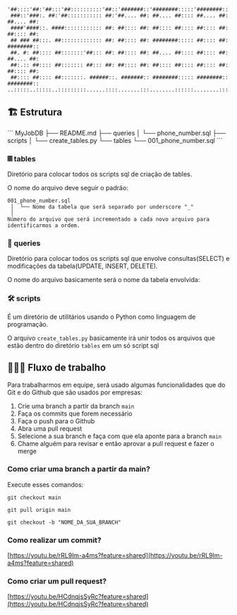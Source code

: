 ```
'##::::'##:'##:::'##::::::::::'##::'#######::'########:::::'########::'########::
 ###::'###:. ##:'##::::::::::: ##:'##.... ##: ##.... ##:::: ##.... ##: ##.... ##:
 ####'####::. ####:::::::::::: ##: ##:::: ##: ##:::: ##:::: ##:::: ##: ##:::: ##:
 ## ### ##:::. ##::::::::::::: ##: ##:::: ##: ########::::: ##:::: ##: ########::
 ##. #: ##:::: ##:::::::'##::: ##: ##:::: ##: ##.... ##:::: ##:::: ##: ##.... ##:
 ##:.:: ##:::: ##::::::: ##::: ##: ##:::: ##: ##:::: ##:::: ##:::: ##: ##:::: ##:
 ##:::: ##:::: ##:::::::. ######::. #######:: ########::::: ########:: ########::
..:::::..:::::..:::::::::......::::.......:::........::::::........:::........:::
```

## 🏗️ Estrutura

´´´
MyJobDB
 ├── README.md
 ├── queries
 │   └── phone_number.sql
 ├── scripts
 │   └── create_tables.py
 └── tables
     └── 001_phone_number.sql
´´´

### 𝄜  tables

Diretório para colocar todos os scripts sql de criação de tables.

O nome do arquivo deve seguir o padrão:

```
001_phone_number.sql
 │  └── Nome da tabela que será separado por underscore "_"
 │
Número do arquivo que será incrementado a cada novo arquivo para identificarmos a ordem.
```

### 🔎  queries

Diretório para colocar todos os scripts sql que envolve consultas(SELECT) e modificações da tabela(UPDATE, INSERT, DELETE).

O nome do arquivo basicamente será o nome da tabela envolvida:

### 🛠️ scripts

É um diretório de utilitários usando o Python como linguagem de programação.

O arquivo `create_tables.py` basicamente irá unir todos os arquivos que estão dentro do diretório `tables` em um só script sql

## 👨🏻‍💻 Fluxo de trabalho

Para trabalharmos em equipe, será usado algumas funcionalidades que do Git e do Github que são usados por empresas:

1. Crie uma branch a partir da branch `main`
2. Faça os commits que forem necessário
3. Faça o push para o Github
4. Abra uma pull request
5. Selecione a sua branch e faça com que ela aponte para a branch `main`
6. Chame alguém para revisar e então aprovar a pull request e fazer o merge


### Como criar uma branch a partir da main?

Execute esses comandos:

```shell
git checkout main
```
```shell
git pull origin main
```
```shell
git checkout -b "NOME_DA_SUA_BRANCH"
```

### Como realizar um commit?

[https://youtu.be/rRL9lm-a4ms?feature=shared](https://youtu.be/rRL9lm-a4ms?feature=shared)

### Como criar um pull request?

[https://youtu.be/HCdnqjsSyRc?feature=shared](https://youtu.be/HCdnqjsSyRc?feature=shared)
